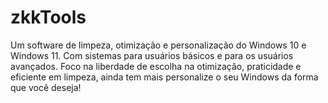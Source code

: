 # zkkTools
Um software de limpeza, otimização e personalização do Windows 10 e Windows 11. Com sistemas para usuários básicos e para os usuários avançados. Foco na liberdade de escolha na otimização, praticidade e eficiente em limpeza, ainda tem mais personalize o seu Windows da forma que você deseja!
